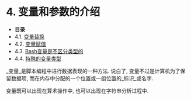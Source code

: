 # 4\. 变量和参数的介绍

*   **目录**
*   4.1\. [变量替换](varsubn.md)
*   4.2\. [变量赋值](varassignment.md)
*   4.3\. [Bash变量是不区分类型的](untyped.md)
*   4.4\. [特殊的变量类型](othertypesv.md)

_变量_是脚本编程中进行数据表现的一种方法. 说白了, 变量不过是计算机为了保留数据项, 而在内存中分配的一个位置或一组位置的_标识_或名字.

变量既可以出现在算术操作中, 也可以出现在字符串分析过程中.